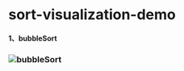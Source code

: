 # sort-visualization-demo
#### 1、bubbleSort

### ![bubbleSort](https://github.com/YB-wang/sort-visualization-demo-/blob/master/images/bubbleSort.gif)